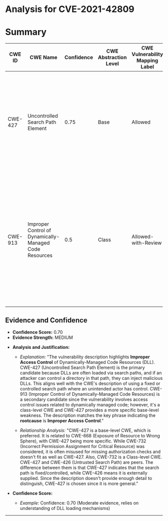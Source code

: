 # Analysis for CVE-2021-42809

# Summary
| CWE ID | CWE Name | Confidence | CWE Abstraction Level | CWE Vulnerability Mapping Label | CWE-Vulnerability Mapping Notes |
|---|---|---|---|---|---|
| CWE-427 | Uncontrolled Search Path Element | 0.75 | Base | Allowed | Primary CWE: The product uses a fixed or controlled search path to find resources, but one or more locations in that path can be under the control of unintended actors. |
| CWE-913 | Improper Control of Dynamically-Managed Code Resources | 0.5 | Class | Allowed-with-Review | Secondary CWE: The product does not properly restrict reading from or writing to dynamically-managed code resources such as variables, objects, classes, attributes, functions, or executable instructions or statements. |

## Evidence and Confidence

*   **Confidence Score:** 0.70
*   **Evidence Strength:** MEDIUM

- **Analysis and Justification:**  
  - *Explanation:* "The vulnerability description highlights **Improper Access Control** of Dynamically-Managed Code Resources (DLL). CWE-427 (Uncontrolled Search Path Element) is the primary candidate because DLLs are often loaded via search paths, and if an attacker can control a directory in that path, they can inject malicious DLLs. This aligns well with the CWE's description of using a fixed or controlled search path where an unintended actor has control. CWE-913 (Improper Control of Dynamically-Managed Code Resources) is a secondary candidate since the vulnerability involves access control issues related to dynamically managed code; however, it's a class-level CWE and CWE-427 provides a more specific base-level weakness. The description matches the key phrase indicating the **rootcause** is **Improper Access Control**."
  
  - *Relationship Analysis:* "CWE-427 is a base-level CWE, which is preferred. It is related to CWE-668 (Exposure of Resource to Wrong Sphere), with CWE-427 being more specific. While CWE-732 (Incorrect Permission Assignment for Critical Resource) was considered, it is often misused for missing authorization checks and doesn't fit as well as CWE-427. Also, CWE-732 is a Class-level CWE. CWE-427 and CWE-426 (Untrusted Search Path) are peers. The difference between them is that CWE-427 indicates that the search path is fixed/controlled, while CWE-426 means it is externally supplied. Since the description doesn't provide enough detail to distinguish, CWE-427 is chosen since it is more general."

- **Confidence Score:**  
  - *Example:* Confidence: 0.70 (Moderate evidence, relies on understanding of DLL loading mechanisms)
---